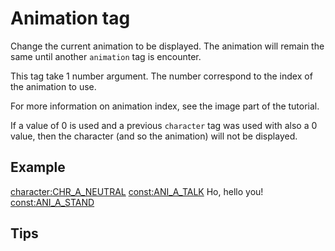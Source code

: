 # Animation tag

Change the current animation to be displayed.
The animation will remain the same until another `animation` tag is encounter.

This tag take 1 number argument.
The number correspond to the index of the animation to use.

For more information on animation index, see the image part of the tutorial.

If a value of 0 is used and a previous `character` tag was used with also a 0 value,
then the character (and so the animation) will not be displayed.

## Example

<character:CHR_A_NEUTRAL>
<const:ANI_A_TALK>
Ho, hello you!
<const:ANI_A_STAND><p>

## Tips
